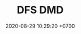 ---
layout: teamCard
permalink: /team/:title.html
categories: LJ06 LJ1   LJ4 LJ5 LJ6 LJ7 LJ8 LJ9 
maincover: /assets/logos/DFS.png
puntosLJMAYO24: 17
date: 2020-08-29 10:29:20 +0700
title: DFS DMD
route: /liga-johto
tag: johto042024
color: black
puntosLJ202404: 12
grupo: sur
background: '#F16C38'
cover: /assets/backCard.png
team: DRAGONFLIES GAMING DIAMOND

ID: DFS DMD
puntos: 0
pj: 1
#PARTIDO 1
j1: RONDA 1
p1:  DFS DIAMOND
pp1: T-BONERS
bg1: rock rock
r1: 
rr1: 
pt1: 
pj1: 
#PARTIDO 2
j2: RONDA 2
p2: DFS SAPHIRE
pp2: DFS DIAMOND
bg2: rock rock
r2: 
rr2: 
pt2: 
pj2: 
#PARTIDO 3
j3: RONDA 3
p3: ZERONOTE 
pp3: DFS DIAMOND
bg3: rock
r3: 3
rr3: 0
pt3: 3
pj3: 1 
#PARTIDO 4
j4: RONDA 4
p4:  DFS DIAMOND
pp4: PROJECT ONE
bg4: rock 
r4: 
rr4: 
pt4: 
pj4: 
#PARTIDO 5
j5: RONDA 5
p5: DFS DIAMOND
pp5: HG SOULSILVER
bg5: rock 
r5: 
rr5: 
pt5: 
pj5: 1
#PARTIDO 6
j6: RONDA 6
p6:  DFS DIAMOND
pp6: GG STEEL
bg6: rock 
r6: 
rr6: 
pt6: 
pj6: 
#PARTIDO 7
j7: RONDA 7
p7: IL ULTIMATE
pp7: DFS DIAMOND
bg7: rock 
r7: 
rr7: 
pt7: 
pj7: 
#PARTIDO 8
j8: RONDA 8
p8:  DFS DIAMOND
pp8: GG GHOST
bg8: rock 
rr8: 
r8: 
pt8: 
pj8: 
#PARTIDO 9
j9: RONDA 9
p9:  DFS DIAMOND
pp9: SSI
bg9: rock
r9: 
rr9: 
pt9: 
pj9: 
dia: 24
hora: '22:10'
# pj: 11
# pt1: 1
# pt2: 3
# pt3: 2
# pt4: 3
# pt5: 0
# pt6: 3
# pt7: 0
# pt8: 1
# pt9: 0
# pt10: 1
# pt11: 3
# p1: ZODIAC
# r1: 2
# bg1: rock bg-warning
# rr1: 1
# pp1: DFS DMD
# p2: DFS DMD
# r2: 3
# rr2: 0
# bg2: rock bg-success
# pp2: MBO
# p3: DFS DMD
# r3: 2
# bg3: rock bg-info
# rr3: 1
# pp3: LAST BREATH
# p4:  DFS RUBY
# r4: 0
# bg4: rock bg-success
# rr4: 3
# pp4: DFS DMD
# p5:  no smite
# r5: 3
# bg5: rock bg-danger
# rr5: 0
# pp5: dfs dmd
# p6: jas
# r6: 0
# rr6: 3
# bg6: rock bg-success
# pp6: dfs dmd
# p7:  DFS DMD
# r7: 0
# rr7: 2
# bg7: rock bg-danger
# pp7: SOJ
# p8:  DFS DMD
# r8: 1
# bg8: rock bg-warning
# rr8: 2
# pp8: T. SATISFACTION
# p9:  DFS DMD
# r9: 0
# bg9: rock bg-danger
# rr9: 3
# pp9: S. VANGUARD
# p10:  HGO
# r10: 2
# rr10: 1
# bg10: rock bg-warning
# pp10: DFS DM
# p11: hg regios
# r11: 0
# rr11: 3
# bg11: rock bg-success
# pp11: dfs dmd
##torneos
rango: ACERO
bg: bg-johto 
torneo1: Lj my24
tps1: IN PROGRESS
tb1: card-johto
timg1: /assets/logos/LIGA-JOHTO.png
---